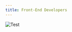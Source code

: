 ```yaml
---
title: Front-End Developers
---
```


![Test](https://tronplace.com/images/computer.gif "New Video Interface")


